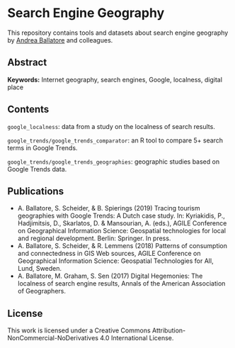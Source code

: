 Search Engine Geography
=============================================
This repository contains tools and datasets about search engine geography
by [Andrea Ballatore](http://aballatore.space) and colleagues.

## Abstract

**Keywords:** Internet geography, search engines, Google, localness, digital place

## Contents

`google_localness`: data from a study on the localness of search results.

`google_trends/google_trends_comparator`: an R tool to compare 5+ search terms in Google Trends.

`google_trends/google_trends_geographies`: geographic studies based on Google Trends data.

## Publications

* A. Ballatore, S. Scheider, & B. Spierings (2019) Tracing tourism geographies with Google Trends: A Dutch case study. In: Kyriakidis, P., Hadjimitsis, D., Skarlatos, D. & Mansourian, A. (eds.), AGILE Conference on Geographical Information Science: Geospatial technologies for local and regional development. Berlin: Springer. In press.
* A. Ballatore, S. Scheider, & R. Lemmens (2018) Patterns of consumption and connectedness in GIS Web sources, AGILE Conference on Geographical Information Science: Geospatial Technologies for All, Lund, Sweden.
* A. Ballatore, M. Graham, S. Sen (2017) Digital Hegemonies: The localness of search engine results, Annals of the American Association of Geographers.

## License

This work is licensed under a Creative Commons Attribution-NonCommercial-NoDerivatives 4.0 International License.

